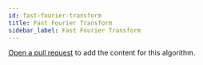 ```yaml
---
id: fast-fourier-transform
title: Fast Fourier Transform
sidebar_label: Fast Fourier Transform
---
```


[Open a pull request](https://github.com/AllAlgorithms/algorithms/tree/master/docs/fast-fourier-transform.md) to add the content for this algorithm.
